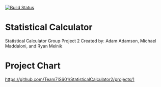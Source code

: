 [![Build Status](https://travis-ci.com/Team7IS601/StatisticalCalculator2.svg?branch=master)](https://travis-ci.com/Team7IS601/StatisticalCalculator2)

# Statistical Calculator 
Statistical Calculator Group Project 2
Created by: Adam Adamson, Michael Maddaloni, and Ryan Melnik


# Project Chart
https://github.com/Team7IS601/StatisticalCalculator2/projects/1
